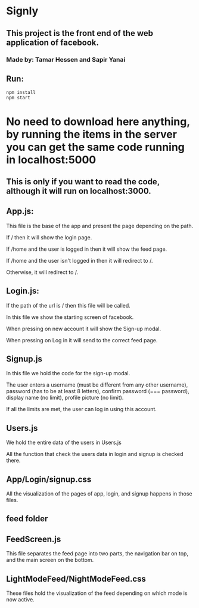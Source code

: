 # Signly

## This project is the front end of the web application of facebook.

### Made by: Tamar Hessen and Sapir Yanai


## Run:
```
npm install
npm start
```

# No need to download here anything, by running the items in the server you can get the same code running in localhost:5000
## This is only if you want to read the code, although it will run on localhost:3000.

## App.js:
This file is the base of the app and present the page depending on the path.

If / then it will show the login page.

If /home and the user is logged in then it will show the feed page.

If /home and the user isn't logged in then it will redirect to /.

Otherwise, it will redirect to /.

## Login.js:
If the path of the url is / then this file will be called.

In this file we show the starting screen of facebook.

When pressing on new account it will show the Sign-up modal.

When pressing on Log in it will send to the correct feed page.

## Signup.js
In this file we hold the code for the sign-up modal.

The user enters a username (must be different from any other username), password (has to be at least 8 letters), confirm password (=== password), display name (no limit), profile picture (no limit).

If all the limits are met, the user can log in using this account.

## Users.js
We hold the entire data of the users in Users.js

All the function that check the users data in login and signup is checked there.

## App/Login/signup.css
All the visualization of the pages of app, login, and signup happens in those files.

## feed folder
## FeedScreen.js
This file separates the feed page into two parts, the navigation bar on top, and the main screen on the bottom.



## LightModeFeed/NightModeFeed.css

These files hold the visualization of the feed depending on which mode is now active.


